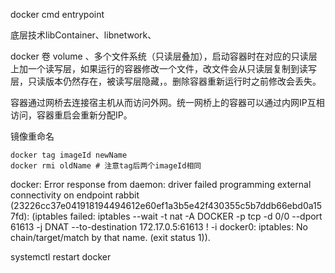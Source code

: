 docker cmd entrypoint

底层技术libContainer、libnetwork、

docker 卷 volume 、多个文件系统（只读层叠加），启动容器时在对应的只读层上加一个读写层，如果运行的容器修改一个文件，改文件会从只读层复制到读写层，只读版本仍然存在，被读写层隐藏，。删除容器重新运行时之前修改会丢失。

容器通过网桥去连接宿主机从而访问外网。统一网桥上的容器可以通过内网IP互相访问，容器重启会重新分配IP。





镜像重命名

~~~
docker tag imageId newName
docker rmi oldName # 注意tag后两个imageId相同
~~~



docker: Error response from daemon: driver failed programming external connectivity on endpoint rabbit (23226cc37e041918194494612e60ef1a3b5e42f430355c5b7ddb66ebd0a157fd):  (iptables failed: iptables --wait -t nat -A DOCKER -p tcp -d 0/0 --dport 61613 -j DNAT --to-destination 172.17.0.5:61613 ! -i docker0: iptables: No chain/target/match by that name.
 (exit status 1)).

systemctl restart docker

 